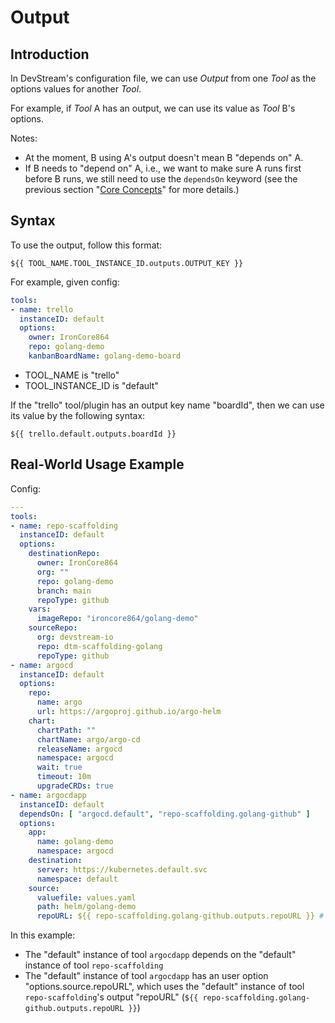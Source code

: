# Output

## Introduction

In DevStream's configuration file, we can use _Output_ from one _Tool_ as the options values for another _Tool_.

For example, if _Tool_ A has an output, we can use its value as _Tool_ B's options.

Notes:

- At the moment, B using A's output doesn't mean B "depends on" A.
- If B needs to "depend on" A, i.e., we want to make sure A runs first before B runs, we still need to use the `dependsOn` keyword (see the previous section "[Core Concepts](overview.md)" for more details.)

## Syntax

To use the output, follow this format:

```
${{ TOOL_NAME.TOOL_INSTANCE_ID.outputs.OUTPUT_KEY }}
```

For example, given config:

```yaml
tools:
- name: trello
  instanceID: default
  options:
    owner: IronCore864
    repo: golang-demo
    kanbanBoardName: golang-demo-board
```

- TOOL_NAME is "trello"
- TOOL_INSTANCE_ID is "default"

If the "trello" tool/plugin has an output key name "boardId", then we can use its value by the following syntax:

```
${{ trello.default.outputs.boardId }}
```

## Real-World Usage Example

Config:

```yaml
---
tools:
- name: repo-scaffolding
  instanceID: default
  options:
    destinationRepo:
      owner: IronCore864
      org: ""
      repo: golang-demo
      branch: main
      repoType: github
    vars:
      imageRepo: "ironcore864/golang-demo"
    sourceRepo:
      org: devstream-io
      repo: dtm-scaffolding-golang
      repoType: github
- name: argocd
  instanceID: default
  options:
    repo:
      name: argo
      url: https://argoproj.github.io/argo-helm
    chart:
      chartPath: ""
      chartName: argo/argo-cd
      releaseName: argocd
      namespace: argocd
      wait: true
      timeout: 10m
      upgradeCRDs: true
- name: argocdapp
  instanceID: default
  dependsOn: [ "argocd.default", "repo-scaffolding.golang-github" ]
  options:
    app:
      name: golang-demo
      namespace: argocd
    destination:
      server: https://kubernetes.default.svc
      namespace: default
    source:
      valuefile: values.yaml
      path: helm/golang-demo
      repoURL: ${{ repo-scaffolding.golang-github.outputs.repoURL }} # pay attention here
```

In this example:
- The "default" instance of tool `argocdapp` depends on the "default" instance of tool `repo-scaffolding` 
- The "default" instance of tool `argocdapp` has an user option "options.source.repoURL", which uses the "default" instance of tool `repo-scaffolding`'s output "repoURL" (`${{ repo-scaffolding.golang-github.outputs.repoURL }}`)
